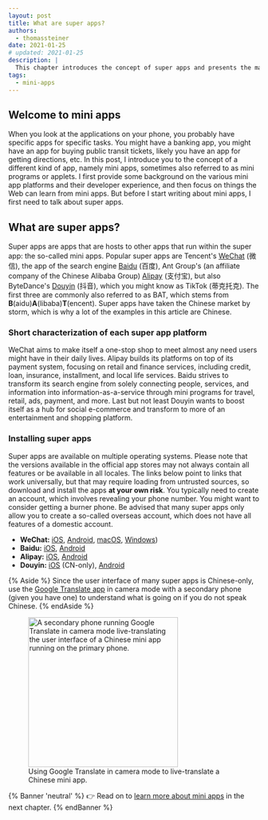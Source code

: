 ```yaml
---
layout: post
title: What are super apps?
authors:
  - thomassteiner
date: 2021-01-25
# updated: 2021-01-25
description: |
  This chapter introduces the concept of super apps and presents the major players.
tags:
  - mini-apps
---
```


## Welcome to mini apps

When you look at the applications on your phone, you probably have specific apps for specific tasks.
You might have a banking app, you might have an app for buying public transit tickets, likely you
have an app for getting directions, etc. In this post, I introduce you to the concept of a different
kind of app, namely mini apps, sometimes also referred to as mini programs or applets. I first
provide some background on the various mini app platforms and their developer experience, and then
focus on things the Web can learn from mini apps. But before I start writing about mini apps, I
first need to talk about super apps.

## What are super apps?

Super apps are apps that are hosts to other apps that run within the super app: the so-called mini
apps. Popular super apps are Tencent's [WeChat](https://weixin.qq.com/) (微信), the app of the
search engine [Baidu](https://baidu.com/) (百度), Ant Group's (an affiliate company of the Chinese
Alibaba Group) [Alipay](https://www.alipay.com/) (支付宝), but also ByteDance's
[Douyin](https://www.douyin.com/) (抖音), which you might know as TikTok (蒂克托克). The first three
are commonly also referred to as BAT, which stems from **B**(aidu)**A**(libaba)**T**(encent). Super apps have taken the
Chinese market by storm, which is why a lot of the examples in this article are Chinese.

### Short characterization of each super app platform

WeChat aims to make itself a one-stop shop to meet almost any need users might have in their daily
lives. Alipay builds its platforms on top of its payment system, focusing on retail and finance
services, including credit, loan, insurance, installment, and local life services. Baidu strives to
transform its search engine from solely connecting people, services, and information into
information-as-a-service through mini programs for travel, retail, ads, payment, and more. Last but
not least Douyin wants to boost itself as a hub for social e-commerce and transform to more of an
entertainment and shopping platform.

### Installing super apps

Super apps are available on multiple operating systems. Please note that the versions available in
the official app stores may not always contain all features or be available in all locales. The
links below point to links that work universally, but that may require loading from untrusted
sources, so download and install the apps **at your own risk**. You typically need to create an
account, which involves revealing your phone number. You might want to consider getting a burner
phone. Be advised that many super apps only allow you to create a so-called overseas account, which
does not have all features of a domestic account.

- **WeChat:** [iOS](https://apps.apple.com/us/app/wechat/id414478124),
  [Android](https://weixin.qq.com/cgi-bin/readtemplate?uin=&stype=&promote=&fr=&lang=zh_CN&ADTAG=&check=false&t=weixin_download_method&sys=android&loc=weixin,android,web,0),
  [macOS](https://mac.weixin.qq.com/), [Windows](https://pc.weixin.qq.com/))
- **Baidu:** [iOS](https://apps.apple.com/us/app/%E7%99%BE%E5%BA%A6/id382201985),
  [Android](https://play.google.com/store/apps/details?id=com.baidu.searchbox&hl=en)
- **Alipay:** [iOS](https://itunes.apple.com/app/id333206289?mt=8),
  [Android](https://t.alipayobjects.com/L1/71/100/and/alipay_wap_main.apk)
- **Douyin:**
  [iOS](https://itunes.apple.com/cn/app/%E6%8A%96%E9%9F%B3%E7%9F%AD%E8%A7%86%E9%A2%91/id1142110895?l=zh&ls=1&mt=8)
  (CN-only), [Android](http://s.toutiao.com/UsMYE/)

{% Aside %}
Since the user interface of many super apps is Chinese-only, use the
[Google Translate app](https://translate.google.com/intl/en/about/#!#speak-with-the-world) in camera
mode with a secondary phone (given you have one) to understand what is going on if you do not speak Chinese.
{% endAside %}

<figure class="w-figure">
  <img src="google-translate.png" alt="A secondary phone running Google Translate in camera mode live-translating the user interface of a Chinese mini app running on the primary phone." width="300">
  <figcaption class="w-figure">
    Using Google Translate in camera mode to live-translate a Chinese mini app.
  </figcaption>
</figure>

{% Banner 'neutral' %}
  👉 Read on to [learn more about mini apps](/what-are-mini-apps/) in the next chapter.
{% endBanner %}
